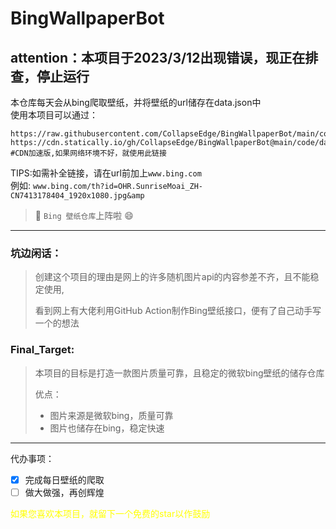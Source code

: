 # BingWallpaperBot

##
attention：本项目于2023/3/12出现错误，现正在排查，停止运行
---
本仓库每天会从bing爬取壁纸，并将壁纸的url储存在data.json中<br>
使用本项目可以通过：
```
https://raw.githubusercontent.com/CollapseEdge/BingWallpaperBot/main/code/data.json
https://cdn.statically.io/gh/CollapseEdge/BingWallpaperBot@main/code/data.json #CDN加速版,如果网络环境不好，就使用此链接
````
TIPS:如需补全链接，请在url前加上`www.bing.com`
<br>例如: `www.bing.com/th?id=OHR.SunriseMoai_ZH-CN7413178404_1920x1080.jpg&amp`

> 🔨 `Bing 壁纸仓库`上阵啦 😄


----

### 坑边闲话：

> 创建这个项目的理由是网上的许多随机图片api的内容参差不齐，且不能稳定使用,
>
> 看到网上有大佬利用GitHub Action制作Bing壁纸接口，便有了自己动手写一个的想法

### Final_Target:

> 本项目的目标是打造一款图片质量可靠，且稳定的微软bing壁纸的储存仓库
>
> 优点：
>
> - 图片来源是微软bing，质量可靠
> - 图片也储存在bing，稳定快速

----

代办事项：

- [x] 完成每日壁纸的爬取
- [ ] 做大做强，再创辉煌

<font color=yellow>如果您喜欢本项目，就留下一个免费的star以作鼓励</font>
